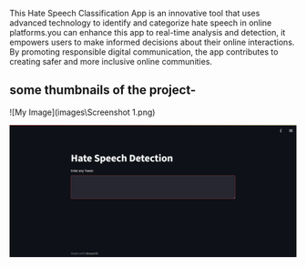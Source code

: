 
This  Hate Speech Classification App is an innovative tool that uses advanced technology to identify and categorize hate speech in online platforms.you can enhance this app to  real-time analysis and detection, it empowers users to make informed decisions about their online interactions. By promoting responsible digital communication, the app contributes to creating safer and more inclusive online communities.
## some thumbnails  of the project-
![My Image](images\Screenshot 1.png)

<img src="images\Screenshot 1.png" alt="Alt text" title="Optional title">